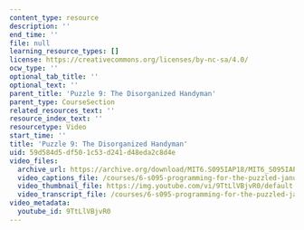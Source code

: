 ```yaml
---
content_type: resource
description: ''
end_time: ''
file: null
learning_resource_types: []
license: https://creativecommons.org/licenses/by-nc-sa/4.0/
ocw_type: ''
optional_tab_title: ''
optional_text: ''
parent_title: 'Puzzle 9: The Disorganized Handyman'
parent_type: CourseSection
related_resources_text: ''
resource_index_text: ''
resourcetype: Video
start_time: ''
title: 'Puzzle 9: The Disorganized Handyman'
uid: 59d584d5-df50-1c53-d241-d48eda2c8d4e
video_files:
  archive_url: https://archive.org/download/MIT6.S095IAP18/MIT6_S095IAP18_Puzzle_09_300k.mp4
  video_captions_file: /courses/6-s095-programming-for-the-puzzled-january-iap-2018/e6a38ae0153953018e571e06ad9fde7c_9TtLlVBjvR0.vtt
  video_thumbnail_file: https://img.youtube.com/vi/9TtLlVBjvR0/default.jpg
  video_transcript_file: /courses/6-s095-programming-for-the-puzzled-january-iap-2018/e28839a31ed2b5c954dc7466d01a8db1_9TtLlVBjvR0.pdf
video_metadata:
  youtube_id: 9TtLlVBjvR0
---
```

